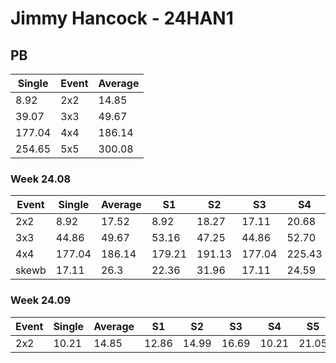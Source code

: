 # Jimmy Hancock - 24HAN1

## PB
|Single|Event|Average|
|----|----|----|
|8.92|2x2|14.85|
|39.07|3x3|49.67|
|177.04|4x4|186.14|
|254.65|5x5|300.08|
### Week 24.08
|Event|Single|Average|S1|S2|S3|S4|S5|
|-----|-------|------|--|--|--|--|--|
|2x2|8.92|17.52|8.92|18.27|17.11|20.68|17.18|
|3x3|44.86|49.67|53.16|47.25|44.86|52.70|49.07|
|4x4|177.04|186.14|179.21|191.13|177.04|225.43|188.08|
|skewb|17.11|26.3|22.36|31.96|17.11|24.59|39.32|
### Week 24.09
|Event|Single|Average|S1|S2|S3|S4|S5|
|-----|-------|------|--|--|--|--|--|
|2x2|10.21|14.85|12.86|14.99|16.69|10.21|21.05|
